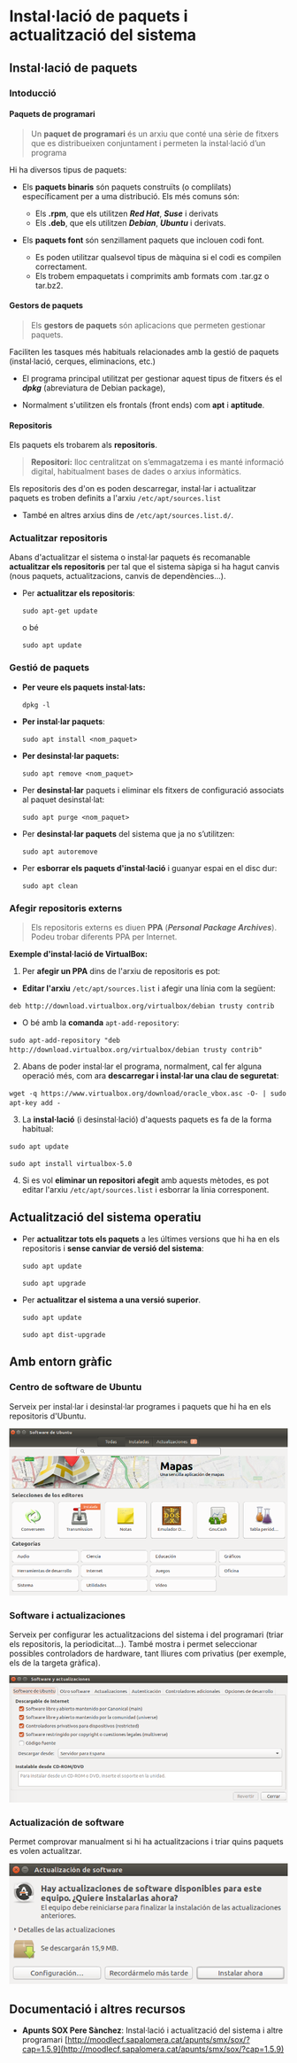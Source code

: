 # Instal·lació de paquets i actualització del sistema

## Instal·lació de paquets

### Intoducció

#### Paquets de programari

> Un **paquet de programari** és un arxiu que conté una sèrie de fitxers que es distribueixen conjuntament i permeten la instal·lació d’un programa 

Hi ha diversos tipus de paquets: 
* Els **paquets binaris** són paquets construïts (o complilats) específicament per a uma distribució.
Els més comuns són:
  * Els **.rpm**, que els utilitzen **_Red Hat_**, **_Suse_** i derivats
  * Els **.deb**, que els utilitzen **_Debian_**, **_Ubuntu_** i derivats. 

* Els **paquets font** són senzillament paquets que inclouen codi font.
  * Es poden utilitzar qualsevol tipus de màquina si el codi es compilen correctament. 
  * Els trobem empaquetats i comprimits amb formats com .tar.gz o tar.bz2. 
  
#### Gestors de paquets

> Els **gestors de paquets** són aplicacions que permeten gestionar paquets. 

Faciliten les tasques més habituals relacionades amb la gestió de paquets (instal·lació, cerques, eliminacions, etc.)

* El programa principal utilitzat per gestionar aquest tipus de fitxers és el **_dpkg_** (abreviatura de Debian package), 

* Normalment s'utilitzen els frontals (front ends) com **apt** i **aptitude**. 

#### Repositoris
  
Els paquets els trobarem als **repositoris**. 

> **Repositori:** lloc centralitzat on s’emmagatzema i es manté informació digital, habitualment bases de dades o arxius informàtics. 

Els repositoris des d'on es poden descarregar, instal·lar i actualitzar paquets es troben definits a l'arxiu `/etc/apt/sources.list`

  * També en altres arxius dins de `/etc/apt/sources.list.d/`.
  
### Actualitzar repositoris

Abans d'actualitzar el sistema o instal·lar paquets és recomanable **actualitzar els repositoris** per tal que el sistema sàpiga si ha hagut canvis (nous paquets, actualitzacions, canvis de dependències...).

* Per **actualitzar els repositoris**:

  `sudo apt-get update` 

  o bé

  `sudo apt update` 

### Gestió de paquets

* **Per veure els paquets instal·lats:**

  `dpkg -l`

* **Per instal·lar paquets**:

  `sudo apt install <nom_paquet>`

* **Per desinstal·lar paquets:**

  `sudo apt remove <nom_paquet>` 

* Per **desinstal·lar** paquets i eliminar els fitxers de configuració associats al paquet desinstal·lat:

  `sudo apt purge <nom_paquet>`

* Per **desinstal·lar paquets** del sistema que ja no s’utilitzen: 

  `sudo apt autoremove`

* Per **esborrar els paquets d'instal·lació** i guanyar espai en el disc dur: 

  `sudo apt clean`
  

### Afegir repositoris externs

> Els repositoris externs es diuen **PPA** (**_Personal Package Archives_**). Podeu trobar diferents PPA per Internet.

**Exemple d'instal·lació de VirtualBox:**

1. Per **afegir un PPA** dins de l'arxiu de repositoris es pot:

  * **Editar l'arxiu** `/etc/apt/sources.list` i afegir una línia com la següent:

   `deb http://download.virtualbox.org/virtualbox/debian trusty contrib`

  * O bé amb la **comanda** `apt-add-repository`:

  `sudo apt-add-repository "deb http://download.virtualbox.org/virtualbox/debian trusty contrib"`

2. Abans de poder instal·lar el programa, normalment, cal fer alguna operació més, com ara **descarregar i instal·lar una clau de seguretat**:

  `wget -q https://www.virtualbox.org/download/oracle_vbox.asc -O- | sudo apt-key add -`

3. La **instal·lació** (i desinstal·lació) d'aquests paquets es fa de la forma habitual:

  `sudo apt update`

  `sudo apt install virtualbox-5.0`

4. Si es vol **eliminar un repositori afegit** amb aquests mètodes, es pot editar l'arxiu `/etc/apt/sources.list` i esborrar la línia corresponent.
 
## Actualització del sistema operatiu
  
* Per **actualitzar tots els paquets** a les últimes versions que hi ha en els repositoris i **sense canviar de versió del sistema**:

  `sudo apt update` 
  
  `sudo apt upgrade`
  
* Per **actualitzar el sistema a una versió superior**.

  `sudo apt update`

  `sudo apt dist-upgrade` 
  
  
## Amb entorn gràfic

### Centro de software de Ubuntu

Serveix per instal·lar i desinstal·lar programes i paquets que hi ha en els repositoris d'Ubuntu.

![](/assets/uf2-SoftwareUbuntu.png)

### Software i actualizaciones

Serveix per configurar les actualitzacions del sistema i del programari (triar els repositoris, la periodicitat...). També mostra i permet seleccionar possibles controladors de hardware, tant lliures com privatius (per exemple, els de la targeta gràfica).

![](/assets/uf2-SoftwareActualitzacions.png)

### Actualización de software

Permet comprovar manualment si hi ha actualitzacions i triar quins paquets es volen actualitzar.

![](/assets/uf2-Actualitzacions.png)

## Documentació i altres recursos

* **Apunts SOX Pere Sànchez**: Instal·lació i actualització del sistema i altre programari [http://moodlecf.sapalomera.cat/apunts/smx/sox/?cap=1.5.9](http://moodlecf.sapalomera.cat/apunts/smx/sox/?cap=1.5.9)
